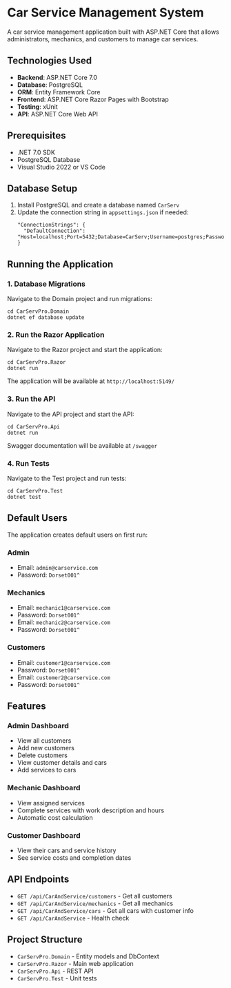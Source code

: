 # Car Service Management System

A car service management application built with ASP.NET Core that allows administrators, mechanics, and customers to manage car services.

## Technologies Used

- **Backend**: ASP.NET Core 7.0
- **Database**: PostgreSQL
- **ORM**: Entity Framework Core
- **Frontend**: ASP.NET Core Razor Pages with Bootstrap
- **Testing**: xUnit
- **API**: ASP.NET Core Web API

## Prerequisites

- .NET 7.0 SDK
- PostgreSQL Database
- Visual Studio 2022 or VS Code

## Database Setup

1. Install PostgreSQL and create a database named `CarServ`
2. Update the connection string in `appsettings.json` if needed:
   ```
   "ConnectionStrings": {
     "DefaultConnection": "Host=localhost;Port=5432;Database=CarServ;Username=postgres;Password=usman"
   }
   ```

## Running the Application

### 1. Database Migrations

Navigate to the Domain project and run migrations:
```
cd CarServPro.Domain
dotnet ef database update
```

### 2. Run the Razor Application

Navigate to the Razor project and start the application:
```
cd CarServPro.Razor
dotnet run
```

The application will be available at `http://localhost:5149/` 

### 3. Run the API

Navigate to the API project and start the API:
```
cd CarServPro.Api
dotnet run
```

Swagger documentation will be available at `/swagger`

### 4. Run Tests

Navigate to the Test project and run tests:
```
cd CarServPro.Test
dotnet test
```

## Default Users

The application creates default users on first run:

### Admin
- Email: `admin@carservice.com`
- Password: `Dorset001^`

### Mechanics
- Email: `mechanic1@carservice.com`
- Password: `Dorset001^`
- Email: `mechanic2@carservice.com`
- Password: `Dorset001^`

### Customers
- Email: `customer1@carservice.com`
- Password: `Dorset001^`
- Email: `customer2@carservice.com`
- Password: `Dorset001^`

## Features

### Admin Dashboard
- View all customers
- Add new customers
- Delete customers
- View customer details and cars
- Add services to cars

### Mechanic Dashboard
- View assigned services
- Complete services with work description and hours
- Automatic cost calculation

### Customer Dashboard
- View their cars and service history
- See service costs and completion dates

## API Endpoints

- `GET /api/CarAndService/customers` - Get all customers
- `GET /api/CarAndService/mechanics` - Get all mechanics
- `GET /api/CarAndService/cars` - Get all cars with customer info
- `GET /api/CarAndService` - Health check


## Project Structure

- `CarServPro.Domain` - Entity models and DbContext
- `CarServPro.Razor` - Main web application
- `CarServPro.Api` - REST API
- `CarServPro.Test` - Unit tests 